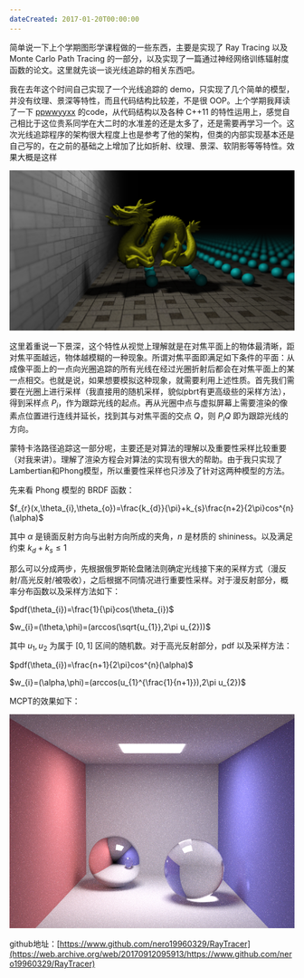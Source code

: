 ```yaml
---
dateCreated: 2017-01-20T00:00:00
---
```

简单说一下上个学期图形学课程做的一些东西，主要是实现了 Ray Tracing 以及 Monte Carlo Path Tracing 的一部分，以及实现了一篇通过神经网络训练辐射度函数的论文。这里就先谈一谈光线追踪的相关东西吧。

我在去年这个时间自己实现了一个光线追踪的 demo，只实现了几个简单的模型，并没有纹理、景深等特性，而且代码结构比较差，不是很 OOP。上个学期我拜读了一下 [ppwwyyxx](https://web.archive.org/web/20170912095913/http://ppwwyyxx.com/) 的code，从代码结构以及各种 C++11 的特性运用上，感觉自己相比于这位贵系同学在大二时的水准差的还是太多了，还是需要再学习一个。这次光线追踪程序的架构很大程度上也是参考了他的架构，但类的内部实现基本还是自己写的，在之前的基础之上增加了比如折射、纹理、景深、软阴影等等特性。效果大概是这样

![](https://raw.githubusercontent.com/nero19960329/RayTracer/master/gallery/dragon_dof20_anti20_soft49.png)

这里着重说一下景深，这个特性从视觉上理解就是在对焦平面上的物体最清晰，距对焦平面越远，物体越模糊的一种现象。所谓对焦平面即满足如下条件的平面：从成像平面上的一点向光圈追踪的所有光线在经过光圈折射后都会在对焦平面上的某一点相交。也就是说，如果想要模拟这种现象，就需要利用上述性质。首先我们需要在光圈上进行采样（我直接用的随机采样，貌似pbrt有更高级些的采样方法），得到采样点 $P_{i}$，作为跟踪光线的起点。再从光圈中点与虚拟屏幕上需要渲染的像素点位置进行连线并延长，找到其与对焦平面的交点 $Q$，则 $P_{i}Q$ 即为跟踪光线的方向。

蒙特卡洛路径追踪这一部分呢，主要还是对算法的理解以及重要性采样比较重要（对我来讲）。理解了渲染方程会对算法的实现有很大的帮助。由于我只实现了Lambertian和Phong模型，所以重要性采样也只涉及了针对这两种模型的方法。

先来看 Phong 模型的 BRDF 函数：

$f_{r}(x,\theta_{i},\theta_{o})=\frac{k_{d}}{\pi}+k_{s}\frac{n+2}{2\pi}cos^{n}(\alpha)$

其中 $\alpha$ 是镜面反射方向与出射方向所成的夹角，$n$ 是材质的 shininess。以及满足约束 $k_{d}+k_{s}\le 1$

那么可以分成两步，先根据俄罗斯轮盘赌法则确定光线接下来的采样方式（漫反射/高光反射/被吸收），之后根据不同情况进行重要性采样。对于漫反射部分，概率分布函数以及采样方法如下：

$pdf(\theta_{i})=\frac{1}{\pi}cos(\theta_{i})$

$w_{i}=(\theta,\phi)=(arccos(\sqrt{u_{1}},2\pi u_{2}))$

其中 $u_{1},u_{2}$ 为属于 $[0,1]$ 区间的随机数。对于高光反射部分，pdf 以及采样方法：

$pdf(\theta_{i})=\frac{n+1}{2\pi}cos^{n}(\alpha)$

$w_{i}=(\alpha,\phi)=(arccos(u_{1}^{\frac{1}{n+1}}),2\pi u_{2})$

MCPT的效果如下：

![](https://raw.githubusercontent.com/nero19960329/RayTracer/master/gallery/mcpt_4000_glass_balls.png)

github地址：[https://www.github.com/nero19960329/RayTracer](https://web.archive.org/web/20170912095913/https://www.github.com/nero19960329/RayTracer)